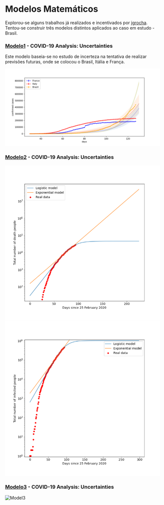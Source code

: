 # Modelos Matemáticos

Explorou-se alguns trabalhos já realizados e incentivados por [jgrocha](https://github.com/jgrocha/covid-pt/tree/master/Jupyter).
Tentou-se construir três modelos distintos aplicados ao caso em estudo - Brasil.

### [Modelo1](https://thedatafrog.com/en/articles/covid-19-analysis-uncertainties/) - COVID-19 Analysis: Uncertainties

Este modelo baseia-se no estudo de incerteza na tentativa de realizar previsões futuras, onde se colocou o Brasil, Itália e França.

![Model1](https://github.com/ShadowTwin41/EpidemiologiaCovid19/blob/master/Andre/Covid-19Brazil/ML/Model1.png)

### [Modelo2](https://towardsdatascience.com/covid-19-infection-in-italy-mathematical-models-and-predictions-7784b4d7dd8d) - COVID-19 Analysis: Uncertainties

![Model2Deaths](https://github.com/ShadowTwin41/EpidemiologiaCovid19/blob/master/Andre/Covid-19Brazil/ML/Model2-Deaths.png)
![Model2](https://github.com/ShadowTwin41/EpidemiologiaCovid19/blob/master/Andre/Covid-19Brazil/ML/Model2.png)

### [Modelo3](https://medium.com/analytics-vidhya/how-to-predict-when-the-covid-19-pandemic-will-stop-in-your-country-with-python-d6fbb2425a9f) - COVID-19 Analysis: Uncertainties

![Model3](https://github.com/ShadowTwin41/EpidemiologiaCovid19/blob/master/Andre/Covid-19Brazil/ML/Model3.png)

